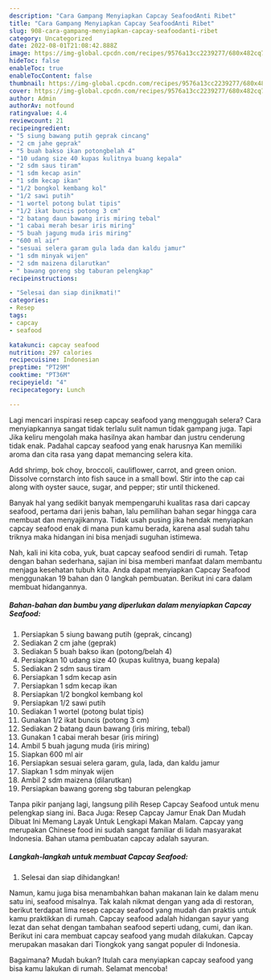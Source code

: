 ```yaml
---
description: "Cara Gampang Menyiapkan Capcay SeafoodAnti Ribet"
title: "Cara Gampang Menyiapkan Capcay SeafoodAnti Ribet"
slug: 908-cara-gampang-menyiapkan-capcay-seafoodanti-ribet
category: Uncategorized
date: 2022-08-01T21:08:42.888Z
image: https://img-global.cpcdn.com/recipes/9576a13cc2239277/680x482cq70/capcay-seafood-foto-resep-utama.jpg
hideToc: false
enableToc: true
enableTocContent: false
thumbnail: https://img-global.cpcdn.com/recipes/9576a13cc2239277/680x482cq70/capcay-seafood-foto-resep-utama.jpg
cover: https://img-global.cpcdn.com/recipes/9576a13cc2239277/680x482cq70/capcay-seafood-foto-resep-utama.jpg
author: Admin
authorAv: notfound
ratingvalue: 4.4
reviewcount: 21
recipeingredient:
- "5 siung bawang putih geprak cincang"
- "2 cm jahe geprak"
- "5 buah bakso ikan potongbelah 4"
- "10 udang size 40 kupas kulitnya buang kepala"
- "2 sdm saus tiram"
- "1 sdm kecap asin"
- "1 sdm kecap ikan"
- "1/2 bongkol kembang kol"
- "1/2 sawi putih"
- "1 wortel potong bulat tipis"
- "1/2 ikat buncis potong 3 cm"
- "2 batang daun bawang iris miring tebal"
- "1 cabai merah besar iris miring"
- "5 buah jagung muda iris miring"
- "600 ml air"
- "sesuai selera garam gula lada dan kaldu jamur"
- "1 sdm minyak wijen"
- "2 sdm maizena dilarutkan"
- " bawang goreng sbg taburan pelengkap"
recipeinstructions:

- "Selesai dan siap dinikmati!"
categories:
- Resep
tags:
- capcay
- seafood

katakunci: capcay seafood 
nutrition: 297 calories
recipecuisine: Indonesian
preptime: "PT29M"
cooktime: "PT36M"
recipeyield: "4"
recipecategory: Lunch

---
```



Lagi mencari inspirasi resep capcay seafood yang menggugah selera? Cara menyiapkannya sangat tidak terlalu sulit namun tidak gampang juga. Tapi Jika keliru mengolah maka hasilnya akan hambar dan justru cenderung tidak enak. Padahal capcay seafood yang enak harusnya Kan memiliki aroma dan cita rasa yang dapat memancing selera kita.


Add shrimp, bok choy, broccoli, cauliflower, carrot, and green onion. Dissolve cornstarch into fish sauce in a small bowl. Stir into the cap cai along with oyster sauce, sugar, and pepper; stir until thickened.

Banyak hal yang sedikit banyak mempengaruhi kualitas rasa dari capcay seafood, pertama dari jenis bahan, lalu pemilihan bahan segar hingga cara membuat dan menyajikannya. Tidak usah pusing jika hendak menyiapkan capcay seafood enak di mana pun kamu berada, karena asal sudah tahu triknya maka hidangan ini bisa menjadi suguhan istimewa.


Nah, kali ini kita coba, yuk, buat capcay seafood sendiri di rumah. Tetap dengan bahan sederhana, sajian ini bisa memberi manfaat dalam membantu menjaga kesehatan tubuh kita. Anda dapat menyiapkan Capcay Seafood menggunakan 19 bahan dan 0 langkah pembuatan. Berikut ini cara dalam membuat hidangannya.

<!--inarticleads1-->

##### Bahan-bahan dan bumbu yang diperlukan dalam menyiapkan Capcay Seafood:

1. Persiapkan 5 siung bawang putih (geprak, cincang)
1. Sediakan 2 cm jahe (geprak)
1. Sediakan 5 buah bakso ikan (potong/belah 4)
1. Persiapkan 10 udang size 40 (kupas kulitnya, buang kepala)
1. Sediakan 2 sdm saus tiram
1. Persiapkan 1 sdm kecap asin
1. Persiapkan 1 sdm kecap ikan
1. Persiapkan 1/2 bongkol kembang kol
1. Persiapkan 1/2 sawi putih
1. Sediakan 1 wortel (potong bulat tipis)
1. Gunakan 1/2 ikat buncis (potong 3 cm)
1. Sediakan 2 batang daun bawang (iris miring, tebal)
1. Gunakan 1 cabai merah besar (iris miring)
1. Ambil 5 buah jagung muda (iris miring)
1. Siapkan 600 ml air
1. Persiapkan sesuai selera garam, gula, lada, dan kaldu jamur
1. Siapkan 1 sdm minyak wijen
1. Ambil 2 sdm maizena (dilarutkan)
1. Persiapkan  bawang goreng sbg taburan pelengkap


Tanpa pikir panjang lagi, langsung pilih Resep Capcay Seafood untuk menu pelengkap siang ini. Baca Juga: Resep Capcay Jamur Enak Dan Mudah Dibuat Ini Memang Layak Untuk Lengkapi Makan Malam. Capcay yang merupakan Chinese food ini sudah sangat familiar di lidah masyarakat Indonesia. Bahan utama pembuatan capcay adalah sayuran. 

<!--inarticleads2-->

##### Langkah-langkah untuk membuat Capcay Seafood:


1. Selesai dan siap dihidangkan!

Namun, kamu juga bisa menambahkan bahan makanan lain ke dalam menu satu ini, seafood misalnya. Tak kalah nikmat dengan yang ada di restoran, berikut terdapat lima resep capcay seafood yang mudah dan praktis untuk kamu praktikkan di rumah. Capcay seafood adalah hidangan sayur yang lezat dan sehat dengan tambahan seafood seperti udang, cumi, dan ikan. Berikut ini cara membuat capcay seafood yang mudah dilakukan. Capcay merupakan masakan dari Tiongkok yang sangat populer di Indonesia. 

Bagaimana? Mudah bukan? Itulah cara menyiapkan capcay seafood yang bisa kamu lakukan di rumah. Selamat mencoba!
